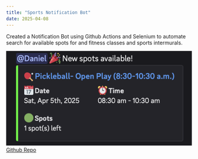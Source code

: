 ```yaml
---
title: "Sports Notification Bot"
date: 2025-04-08
---
```


Created a Notification Bot using Github Actions and Selenium to automate search for available spots for and fitness classes and sports intermurals.

![Sample Notification:](../assets/images/Notification-Bot/Notification.png)
[Github Repo](https://github.com/DanielW21/Sports-Notification)
